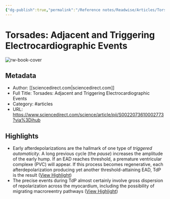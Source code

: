 ```yaml
---
{"dg-publish":true,"permalink":"/Reference notes/Readwise/Articles/Torsades Adjacent and Triggering Electrocardiographic Events/"}
---
```


# Torsades: Adjacent and Triggering Electrocardiographic Events

![rw-book-cover](https://ars.els-cdn.com/content/image/1-s2.0-S0022073610X00061-cov150h.gif)

## Metadata
- Author: [[sciencedirect.com\|sciencedirect.com]]
- Full Title: Torsades: Adjacent and Triggering Electrocardiographic Events
- Category: #articles
- URL: https://www.sciencedirect.com/science/article/pii/S0022073610002773?via%3Dihub

## Highlights
- Early afterdepolarizations are the hallmark of one type of *triggered automaticity*. A long previous cycle (the *pause*) increases the amplitude of the early hump. If an EAD reaches threshold, a premature ventricular complexe (PVC) will appear. If this process becomes regenerative, each afterdepolarization producing yet another threshold-attaining EAD, TdP is the result ([View Highlight](https://read.readwise.io/read/01gvx5m50qy7fn6j4tadt05t1z))
- The precise events during TdP almost certainly involve gross dispersion of repolarization across the myocardium, including the possibility of migrating macroreentry pathways ([View Highlight](https://read.readwise.io/read/01gvx5q5vq7tygzt1nyvtb6p6v))

